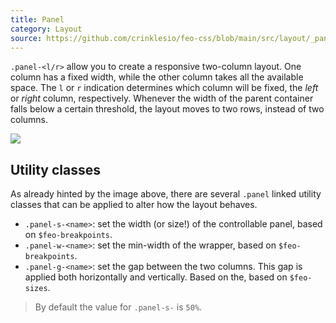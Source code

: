 ```yaml
---
title: Panel
category: Layout
source: https://github.com/crinklesio/feo-css/blob/main/src/layout/_pancake.scss
---
```


`.panel-<l/r>` allow you to create a responsive two-column layout. One column has a fixed width, while the other column takes all the available space. The `l` or `r` indication determines which column will be fixed, the _left_ or _right_ column, respectively. Whenever the width of the parent container falls below a certain threshold, the layout moves to two rows, instead of two columns.

![](/img/panel.png)

## Utility classes

As already hinted by the image above, there are several `.panel` linked utility classes that can be applied to alter how the layout behaves.

- `.panel-s-<name>`: set the width (or size!) of the controllable panel, based on `$feo-breakpoints`.
- `.panel-w-<name>`: set the min-width of the wrapper, based on `$feo-breakpoints`.
- `.panel-g-<name>`: set the gap between the two columns. This gap is applied both horizontally and vertically. Based on the, based on `$feo-sizes`.

> By default the value for `.panel-s-` is `50%`.
